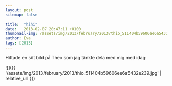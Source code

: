 ```yaml
---
layout: post
sitemap: false

title:  "hihi"
date:   2013-02-07 20:47:11 +0100
thumbnail-img: /assets/img/2013/february/2013/thio_511404b59606ee6a5432e239.jpg
author: Eva
tags: [2013]
---
```


Hittade en söt bild på Theo som jag tänkte dela med mig med idag:

![]({{ '/assets/img/2013/february/2013/thio_511404b59606ee6a5432e239.jpg'  | relative_url }})

